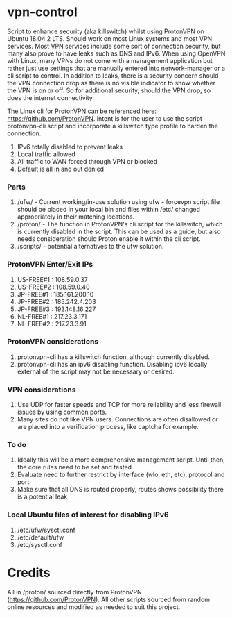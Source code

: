 # vpn-control

Script to enhance security (aka killswitch) whilst using ProtonVPN on Ubuntu 18.04.2 LTS. Should work on most Linux systems and most VPN services. Most VPN services include some sort of connection security, but many also prove to have leaks such as DNS and IPv6. When using OpenVPN with Linux, many VPNs do not come with a management application but rather just use settings that are manually entered into network-manager or a cli script to control. In addition to leaks, there is a security concern should the VPN connection drop as there is no visible indicator to show whether the VPN is on or off. So for additional security, should the VPN drop, so does the internet connectivity.

The Linux cli for ProtonVPN can be referenced here: https://github.com/ProtonVPN. Intent is for the user to use the script protonvpn-cli script and incorporate a killswitch type profile to harden the connection.
1. IPv6 totally disabled to prevent leaks
2. Local traffic allowed
3. All traffic to WAN forced through VPN or blocked
4. Default is all in and out denied

### Parts
1. /ufw/ - Current working/in-use solution using ufw - forcevpn script file should be placed in your local bin and files within /etc/ changed appropriately in their matching locations.
2. /proton/ - The function in ProtonVPN's cli script for the killswitch, which is currently disabled in the script. This can be used as a guide, but also needs consideration should Proton enable it within the cli script.
3. /scripts/ - potential alternatives to the ufw solution.

### ProtonVPN Enter/Exit IPs
1. US-FREE#1 : 108.59.0.37
2. US-FREE#2 : 108.59.0.40
3. JP-FREE#1 : 185.161.200.10
4. JP-FREE#2 : 185.242.4.203
5. JP-FREE#3 : 193.148.16.227
6. NL-FREE#1 : 217.23.3.171
7. NL-FREE#2 : 217.23.3.91

### ProtonVPN considerations
1. protonvpn-cli has a killswitch function, although currently disabled.
2. protonvpn-cli has an ipv6 disabling function. Disabling ipv6 locally external of the script may not be necessary or desired.

### VPN considerations
1. Use UDP for faster speeds and TCP for more reliability and less firewall issues by using common ports.
2. Many sites do not like VPN users. Connections are often disallowed or are placed into a verification process, like captcha for example.

### To do
1. Ideally this will be a more comprehensive management script. Until then, the core rules need to be set and tested
2. Evaluate need to further restrict by interface (wlo, eth, etc), protocol and port
3. Make sure that all DNS is routed properly, routes shows possibility there is a potential leak

### Local Ubuntu files of interest for disabling IPv6
1. /etc/ufw/sysctl.conf
2. /etc/default/ufw
3. /etc/sysctl.conf

# Credits
All in /proton/ sourced directly from ProtonVPN (https://github.com/ProtonVPN). All other scripts sourced from random online resources and modified as needed to suit this project.
